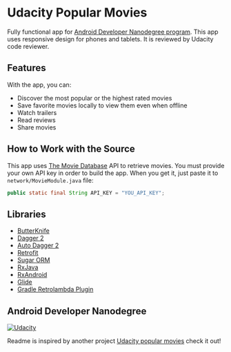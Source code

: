 # Udacity Popular Movies

Fully functional app for [Android Developer Nanodegree program](https://www.udacity.com/course/android-developer-nanodegree--nd801). This app uses responsive design for phones and tablets. It is reviewed by Udacity code reviewer. 

## Features

With the app, you can:
* Discover the most popular or the highest rated movies
* Save favorite movies locally to view them even when offline
* Watch trailers
* Read reviews
* Share movies

## How to Work with the Source

This app uses [The Movie Database](https://www.themoviedb.org/documentation/api) API to retrieve movies.
You must provide your own API key in order to build the app. When you get it, just paste it to `network/MovieModule.java` file: 
```java    
public static final String API_KEY = "YOU_API_KEY";
```

## Libraries

* [ButterKnife](https://github.com/JakeWharton/butterknife)
* [Dagger 2](https://github.com/google/dagger)
* [Auto Dagger 2](https://github.com/lukaspili/Auto-Dagger2)
* [Retrofit](https://github.com/square/retrofit)
* [Sugar ORM](https://github.com/satyan/sugar)
* [RxJava](https://github.com/ReactiveX/RxJava)
* [RxAndroid](https://github.com/ReactiveX/RxAndroid)
* [Glide](https://github.com/bumptech/glide)
* [Gradle Retrolambda Plugin](https://github.com/evant/gradle-retrolambda)

## Android Developer Nanodegree
[![Udacity](https://cloud.githubusercontent.com/assets/3719141/14508774/c7f6cbce-01d1-11e6-9daf-02bcd10b6400.jpeg)](https://www.udacity.com/course/android-developer-nanodegree--nd801)

Readme is inspired by another project [Udacity popular movies](https://github.com/ewintory/udacity-popular-movies) check it out!
